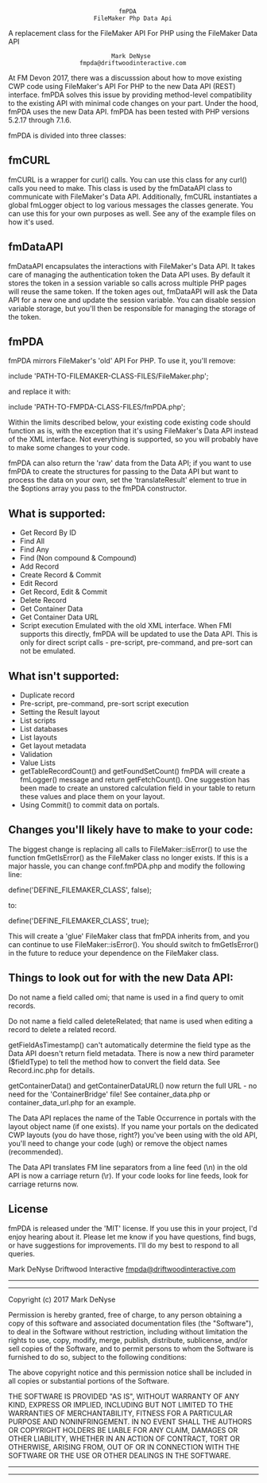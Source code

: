                                    fmPDA
                            FileMaker Php Data Api

A replacement class for the FileMaker API For PHP using the FileMaker Data API

                                 Mark DeNyse
                        fmpda@driftwoodinteractive.com


At FM Devon 2017, there was a discusssion about how to move existing CWP code
using FileMaker's API For PHP to the new Data API (REST) interface. fmPDA solves
this issue by providing method-level compatibility to the existing API with
minimal code changes on your part. Under the hood, fmPDA uses the new Data API.
fmPDA has been tested with PHP versions 5.2.17 through 7.1.6.

fmPDA is divided into three classes:

fmCURL
------
fmCURL is a wrapper for curl() calls. You can use this class for any curl()
calls you need to make. This class is used by the fmDataAPI class to communicate
with FileMaker's Data API. Additionally, fmCURL instantiates a global fmLogger
object to log various messages the classes generate. You can use this for your
own purposes as well. See any of the example files on how it's used.


fmDataAPI
---------
fmDataAPI encapsulates the interactions with FileMaker's Data API. It takes care
of managing the authentication token the Data API uses. By default it stores the
token in a session variable so calls across multiple PHP pages will reuse the
same token. If the token ages out, fmDataAPI will ask the Data API for a new one
and update the session variable. You can disable session variable storage, but
you'll then be responsible for managing the storage of the token.

fmPDA
-----
fmPDA mirrors FileMaker's 'old' API For PHP. To use it, you'll remove:

include 'PATH-TO-FILEMAKER-CLASS-FILES/FileMaker.php';

and replace it with:

include 'PATH-TO-FMPDA-CLASS-FILES/fmPDA.php';

Within the limits described below, your existing code existing code should
function as is, with the exception that it's using FileMaker's Data API instead
of the XML interface. Not everything is supported, so you will probably have to
make some changes to your code.

fmPDA can also return the 'raw' data from the Data API; if you want to use fmPDA
to create the structures for passing to the Data API but want to process the
data on your own, set the 'translateResult' element to true in the $options
array you pass to the fmPDA constructor.


What is supported:
------------------
- Get Record By ID
- Find All
- Find Any
- Find (Non compound & Compound)
- Add Record
- Create Record & Commit
- Edit Record
- Get Record, Edit & Commit
- Delete Record
- Get Container Data
- Get Container Data URL
- Script execution
   Emulated with the old XML interface. When FMI supports this directly,
   fmPDA will be updated to use the Data API. This is only for direct script
   calls - pre-script, pre-command, and pre-sort can not be emulated.

What isn't supported:
---------------------
- Duplicate record
- Pre-script, pre-command, pre-sort script execution
- Setting the Result layout
- List scripts
- List databases
- List layouts
- Get layout metadata
- Validation
- Value Lists
- getTableRecordCount() and getFoundSetCount()
   fmPDA will create a fmLogger() message and return getFetchCount().
   One suggestion has been made to create an unstored calculation field in
   your table to return these values and place them on your layout.
- Using Commit() to commit data on portals.


Changes you'll likely have to make to your code:
------------------------------------------------
The biggest change is replacing all calls to FileMaker::isError() to use the
function fmGetIsError() as the FileMaker class no longer exists. If this is a
major hassle, you can change conf.fmPDA.php and modify the following line:

   define('DEFINE_FILEMAKER_CLASS', false);

to:

   define('DEFINE_FILEMAKER_CLASS', true);

This will create a 'glue' FileMaker class that fmPDA inherits from, and you can
continue to use FileMaker::isError(). You should switch to fmGetIsError() in the
future to reduce your dependence on the FileMaker class.



Things to look out for with the new Data API:
---------------------------------------------
Do not name a field called omi; that name is used in a find query to omit
records.

Do not name a field called deleteRelated; that name is used when editing a
record to delete a related record.

getFieldAsTimestamp() can't automatically determine the field type as the Data
API doesn't return field metadata. There is now a new third parameter
($fieldType) to tell the method how to convert the field data. See
Record.inc.php for details.

getContainerData() and getContainerDataURL() now return the full URL - no need
for the 'ContainerBridge' file! See container_data.php or container_data_url.php
for an example.

The Data API replaces the name of the Table Occurrence in portals with the
layout object name (if one exists). If you name your portals on the dedicated
CWP layouts (you do have those, right?) you've been using with the old API,
you'll need to change your code (ugh) or remove the object names (recommended).

The Data API translates FM line separators from a line feed (\n) in the old API
is now a carriage return (\r). If your code looks for line feeds, look for
carriage returns now.



License
-------
fmPDA is released under the 'MIT' license. If you use this in your project, I'd
enjoy hearing about it. Please let me know if you have questions, find bugs, or
have suggestions for improvements. I'll do my best to respond to all queries.


Mark DeNyse
Driftwood Interactive
fmpda@driftwoodinteractive.com


--------------------------------------------------------------------------------
--------------------------------------------------------------------------------
Copyright (c) 2017 Mark DeNyse

Permission is hereby granted, free of charge, to any person obtaining a copy of
this software and associated documentation files (the "Software"), to deal in
the Software without restriction, including without limitation the rights to
use, copy, modify, merge, publish, distribute, sublicense, and/or sell copies of
the Software, and to permit persons to whom the Software is furnished to do so,
subject to the following conditions:

The above copyright notice and this permission notice shall be included in all
copies or substantial portions of the Software.

THE SOFTWARE IS PROVIDED "AS IS", WITHOUT WARRANTY OF ANY KIND, EXPRESS OR
IMPLIED, INCLUDING BUT NOT LIMITED TO THE WARRANTIES OF MERCHANTABILITY, FITNESS
FOR A PARTICULAR PURPOSE AND NONINFRINGEMENT. IN NO EVENT SHALL THE AUTHORS OR
COPYRIGHT HOLDERS BE LIABLE FOR ANY CLAIM, DAMAGES OR OTHER LIABILITY, WHETHER
IN AN ACTION OF CONTRACT, TORT OR OTHERWISE, ARISING FROM, OUT OF OR IN
CONNECTION WITH THE SOFTWARE OR THE USE OR OTHER DEALINGS IN THE SOFTWARE.

--------------------------------------------------------------------------------
--------------------------------------------------------------------------------
